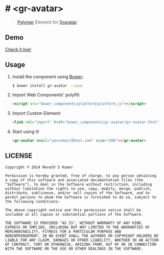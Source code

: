 
# # &lt;gr-avatar&gt;
> [Polymer](http://www.polymer-project.org) Element for [Gravatar](http://en.gravatar.com).

## Demo

[Check it live!](http://revathskumar.github.io/gr-avatar)

## Usage

1. Install the component using [Bower](http://bower.io/):

    ```sh
    $ bower install gr-avatar --save
    ```

2. Import Web Components' polyfill:

    ```html
    <script src="bower_components/platform/platform.js"></script>
    ```

3. Import Custom Element:

    ```html
    <link rel="import" href="bower_components/gr-avatar/gr-avatar.html">
    ```

4. Start using it!

    ```html
    <gr-avatar email="youremail@host.com" size="200"></gr-avatar>
    ```

## LICENSE

```
Copyright © 2014 Revath S Kumar

Permission is hereby granted, free of charge, to any person obtaining
a copy of this software and associated documentation files (the
"Software"), to deal in the Software without restriction, including
without limitation the rights to use, copy, modify, merge, publish,
distribute, sublicense, and/or sell copies of the Software, and to
permit persons to whom the Software is furnished to do so, subject to
the following conditions:

The above copyright notice and this permission notice shall be
included in all copies or substantial portions of the Software.

THE SOFTWARE IS PROVIDED "AS IS", WITHOUT WARRANTY OF ANY KIND,
EXPRESS OR IMPLIED, INCLUDING BUT NOT LIMITED TO THE WARRANTIES OF
MERCHANTABILITY, FITNESS FOR A PARTICULAR PURPOSE AND
NONINFRINGEMENT. IN NO EVENT SHALL THE AUTHORS OR COPYRIGHT HOLDERS BE
LIABLE FOR ANY CLAIM, DAMAGES OR OTHER LIABILITY, WHETHER IN AN ACTION
OF CONTRACT, TORT OR OTHERWISE, ARISING FROM, OUT OF OR IN CONNECTION
WITH THE SOFTWARE OR THE USE OR OTHER DEALINGS IN THE SOFTWARE.
```
